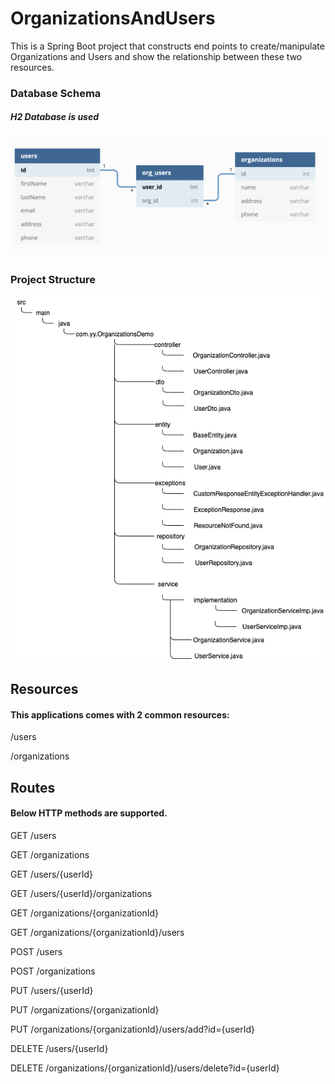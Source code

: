 # OrganizationsAndUsers
This is a Spring Boot project that constructs end points to create/manipulate Organizations and Users and show the relationship between these two resources.

### Database Schema
##### H2 Database is used
![DB Relations](https://github.com/Yunukas/OrganizationsAndUsers/blob/master/db_relation.png)


### Project Structure
![Project Structure](https://github.com/Yunukas/OrganizationsAndUsers/blob/master/organizationDemoDiagram.png)


## Resources
#### This applications comes with 2 common resources:
/users

/organizations


## Routes
#### Below HTTP methods are supported.

GET		    /users

GET		    /organizations

GET		    /users/{userId}
  
GET		    /users/{userId}/organizations
  
GET		    /organizations/{organizationId}
  
GET		    /organizations/{organizationId}/users
  
POST	    /users

POST	    /organizations

PUT		    /users/{userId}

PUT		    /organizations/{organizationId}

PUT		    /organizations/{organizationId}/users/add?id={userId}

DELETE    /users/{userId}

DELETE	  /organizations/{organizationId}/users/delete?id={userId}
